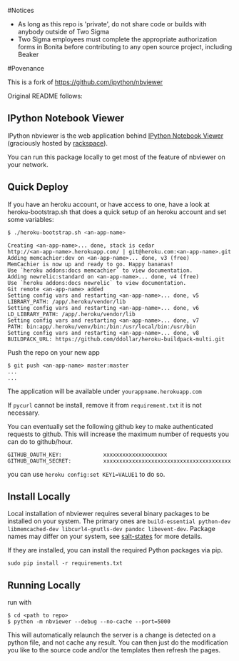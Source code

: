 <!--
    Copyright 2014 TWO SIGMA INVESTMENTS, LLC

    Licensed under the Apache License, Version 2.0 (the "License");
    you may not use this file except in compliance with the License.
    You may obtain a copy of the License at

           http://www.apache.org/licenses/LICENSE-2.0

    Unless required by applicable law or agreed to in writing, software
    distributed under the License is distributed on an "AS IS" BASIS,
    WITHOUT WARRANTIES OR CONDITIONS OF ANY KIND, either express or implied.
    See the License for the specific language governing permissions and
    limitations under the License.
-->
 
#Notices

* As long as this repo is 'private', do not share code or builds with anybody outside of Two Sigma
* Two Sigma employees must complete the appropriate authorization forms in Bonita before contributing to any open source project, including Beaker

#Povenance

This is a fork of https://github.com/ipython/nbviewer

Original README follows:

IPython Notebook Viewer
-----------------------

IPython nbviewer is the web application behind [IPython Notebook Viewer](http://nbviewer.ipython.org) 
(graciously hosted by [rackspace](http://www.rackspace.com)).

You can run this package locally to get most of the feature of nbviewer on your network.

Quick Deploy
------------

If you have an heroku account, or have access to one, 
have a look at heroku-bootstrap.sh that does a quick setup of an heroku account
and set some variables:

```bash
$ ./heroku-bootstrap.sh <an-app-name>
```
```
Creating <an-app-name>... done, stack is cedar
http://<an-app-name>.herokuapp.com/ | git@heroku.com:<an-app-name>.git
Adding memcachier:dev on <an-app-name>... done, v3 (free)
MemCachier is now up and ready to go. Happy bananas!
Use `heroku addons:docs memcachier` to view documentation.
Adding newrelic:standard on <an-app-name>... done, v4 (free)
Use `heroku addons:docs newrelic` to view documentation.
Git remote <an-app-name> added
Setting config vars and restarting <an-app-name>... done, v5
LIBRARY_PATH: /app/.heroku/vendor/lib
Setting config vars and restarting <an-app-name>... done, v6
LD_LIBRARY_PATH: /app/.heroku/vendor/lib
Setting config vars and restarting <an-app-name>... done, v7
PATH: bin:app/.heroku/venv/bin:/bin:/usr/local/bin:/usr/bin
Setting config vars and restarting <an-app-name>... done, v8
BUILDPACK_URL: https://github.com/ddollar/heroku-buildpack-multi.git
```

Push the repo on your new app
```
$ git push <an-app-name> master:master
...
...
```

The application will be available under `yourappname.herokuapp.com`

If `pycurl` cannot be install, remove it from `requirement.txt`
it is not necessary.

You can eventually set the following github key to make authenticated requests to github.
This will increase the maximum number of requests you can do to github/hour.

    GITHUB_OAUTH_KEY:             xxxxxxxxxxxxxxxxxxxx
    GITHUB_OAUTH_SECRET:          xxxxxxxxxxxxxxxxxxxxxxxxxxxxxxxxxxxxxxxx

you can use `heroku config:set KEY1=VALUE1` to do so.

## Install Locally

Local installation of nbviewer requires several binary packages to be installed on your system. The primary ones are `build-essential python-dev libmemcached-dev libcurl4-gnutls-dev pandoc libevent-dev`. Package names may differ on your system, see [salt-states](https://github.com/rgbkrk/salt-states-nbviewer/blob/master/nbviewer/init.sls) for more details.

If they are installed, you can install the required Python packages via pip.

`sudo pip install -r requirements.txt`

## Running Locally

run with 

```
$ cd <path to repo>
$ python -m nbviewer --debug --no-cache --port=5000
```

This will automatically relaunch the server is a change is detected on a python file, and not cache any result.
You can then just do the modification you like to the source code and/or the templates then refresh the pages.
